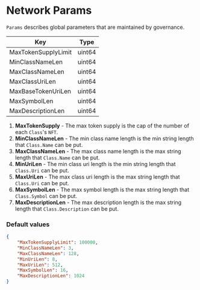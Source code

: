 # Network Params

`Params` describes global parameters that are maintained by governance.

|  Key                       | Type                     |
|  --------------------------| -------------------------|
|  MaxTokenSupplyLimit       | uint64                   |
|  MinClassNameLen           | uint64                   |
|  MaxClassNameLen           | uint64                   |
|  MaxClassUriLen            | uint64                   |
|  MaxBaseTokenUriLen        | uint64                   |
|  MaxSymbolLen              | uint64                   |
|  MaxDescriptionLen         | uint64                   |

1. **MaxTokenSupply** - The max token supply is the cap of the number of each `Class`'s `NFT`.
1. **MinClassNameLen** - The min class name length is the min string length that `Class.Name` can be put.
1. **MaxClassNameLen** - The max class name length is the max string length that `Class.Name` can be put.
1. **MinUriLen** - The min class uri length is the min string length that `Class.Uri` can be put.
1. **MaxUriLen** - The max class uri length is the max string length that `Class.Uri` can be put.
1. **MaxSymbolLen** - The max symbol length is the max string length that `Class.Symbol` can be put.
1. **MaxDescriptionLen** - The max description length is the max string length that `Class.Description` can be put.

### Default values

```json
{
    "MaxTokenSupplyLimit": 100000,
    "MinClassNameLen": 3,
    "MaxClassNameLen": 128,
    "MinUriLen": 8,
    "MaxUriLen": 512,
    "MaxSymbolLen": 16,
    "MaxDescriptionLen": 1024
}
```
